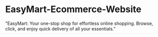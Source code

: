 # EasyMart-Ecommerce-Website
 "EasyMart: Your one-stop shop for effortless online shopping. Browse, click, and enjoy quick delivery of all your essentials."
